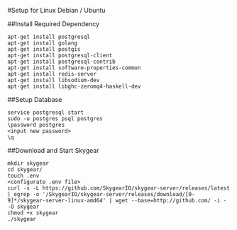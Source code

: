 #Setup for Linux Debian / Ubuntu

##Install Required Dependency

```
apt-get install postgresql
apt-get install golang
apt-get install postgis
apt-get install postgresql-client
apt-get install postgresql-contrib
apt-get install software-properties-common
apt-get install redis-server
apt-get install libsodium-dev
apt-get install libghc-zeromq4-haskell-dev
```

##Setup Database
```
service postgresql start
sudo -u postgres psql postgres
\password postgres
<input new password>
\q
```

##Download and Start Skygear
```
mkdir skygear
cd skygear/
touch .env
<configurate .env file>
curl -s -L https://github.com/SkygearIO/skygear-server/releases/latest | egrep -o '/SkygearIO/skygear-server/releases/download/[0-9]*/skygear-server-linux-amd64' | wget --base=http://github.com/ -i - -O skygear
chmod +x skygear
./skygear
```
